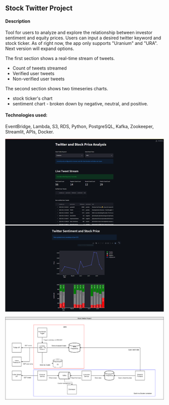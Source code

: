 ## Stock Twitter Project

#### Description

Tool for users to analyze and explore the relationship between investor sentiment and equity prices. Users can input a desired twitter keyword and stock ticker. As of right now, the app only supports "Uranium" and "URA". Next version will expand options.

The first section shows a real-time stream of tweets.

- Count of tweets streamed
- Verified user tweets
- Non-verified user tweets

The second section shows two timeseries charts.

- stock ticker's chart
- sentiment chart - broken down by negative, neutral, and positive.

#### Technologies used:

EventBridge, Lambda, S3, RDS, Python, PostgreSQL, Kafka, Zookeeper, Streamlit, APIs, Docker.

![demo-1](demo/demo-1.PNG)
![demo-2](demo/demo-2.PNG)

![block-diagram](demo/Stock-Twitter-Block-Diagram.png)
